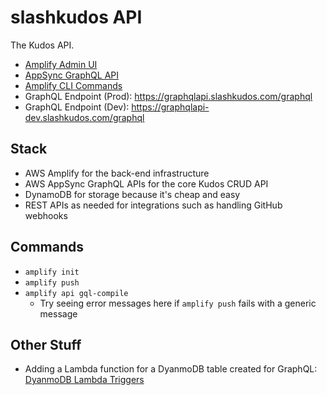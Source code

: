 # slashkudos API

The Kudos API.

- [Amplify Admin UI]
- [AppSync GraphQL API]
- [Amplify CLI Commands]
- GraphQL Endpoint (Prod): <https://graphqlapi.slashkudos.com/graphql>
- GraphQL Endpoint (Dev): <https://graphqlapi-dev.slashkudos.com/graphql>

## Stack

- AWS Amplify for the back-end infrastructure
- AWS AppSync GraphQL APIs for the core Kudos CRUD API
- DynamoDB for storage because it's cheap and easy
- REST APIs as needed for integrations such as handling GitHub webhooks

## Commands

- `amplify init`
- `amplify push`
- `amplify api gql-compile`
  - Try seeing error messages here if `amplify push` fails with a generic message

## Other Stuff

- Adding a Lambda function for a DyanmoDB table created for GraphQL: [DyanmoDB Lambda Triggers]

<!-- Links -->
[Amplify Admin UI]: https://us-east-1.admin.amplifyapp.com/admin/d5u222qsuh3lu/dev/graphql
[AppSync GraphQL API]: https://us-east-1.console.aws.amazon.com/appsync/home?region=us-east-1#/bu7sog55jfdeboiekpcjbz5caa/v1/queries
[Amplify CLI Commands]: https://github.com/aws-amplify/amplify-cli#commands-summary
[DyanmoDB Lambda Triggers]: https://docs.amplify.aws/cli/usage/lambda-triggers/#as-a-part-of-the-graphql-api-types-with-model-annotation
